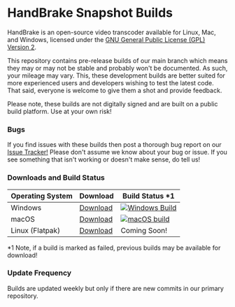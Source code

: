 # HandBrake Snapshot Builds

HandBrake is an open-source video transcoder available for Linux, Mac, and Windows, licensed under the [GNU General Public License (GPL) Version 2](LICENSE).

This repository contains pre-release builds of our main branch which means they may or may not be stable and probably won't be documented. As such, your mileage may vary.
This, these development builds are better suited for more experienced users and developers wishing to test the latest code. That said, everyone is welcome to give them a shot and provide feedback.

Please note, these builds are not digitally signed and are built on a public build platform. Use at your own risk! 

### Bugs

If you find issues with these builds then post a thorough bug report on our [Issue Tracker!](https://github.com/HandBrake/HandBrake/issues)
Please don't assume we know about your bug or issue. If you see something that isn't working or doesn't make sense, do tell us!


### Downloads and Build Status

| Operating System  | Download        | Build Status *1 |
| ----------------- | --------------- | ------------- |
| Windows           | [Download](https://github.com/HandBrake/handbrake-snapshots/releases/tag/win) | [![Windows Build](https://github.com/HandBrake/handbrake-snapshots/actions/workflows/nightly-win.yml/badge.svg)](https://github.com/HandBrake/handbrake-snapshots/actions/workflows/nightly-win.yml)  |
| macOS             | [Download](https://github.com/HandBrake/handbrake-snapshots/releases/tag/mac) | [![macOS build](https://github.com/HandBrake/handbrake-snapshots/actions/workflows/nightly-mac.yml/badge.svg)](https://github.com/HandBrake/handbrake-snapshots/actions/workflows/nightly-mac.yml)  |
| Linux (Flatpak)   | [Download](https://github.com/HandBrake/handbrake-snapshots/releases/tag/lin) | Coming Soon!  |

*1 Note, if a build is marked as failed, previous builds may be available for download!

### Update Frequency

Builds are updated weekly but only if there are new commits in our primary repository. 

